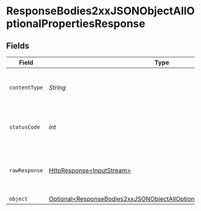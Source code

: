 # ResponseBodies2xxJSONObjectAllOptionalPropertiesResponse


## Fields

| Field                                                                                                                                                              | Type                                                                                                                                                               | Required                                                                                                                                                           | Description                                                                                                                                                        |
| ------------------------------------------------------------------------------------------------------------------------------------------------------------------ | ------------------------------------------------------------------------------------------------------------------------------------------------------------------ | ------------------------------------------------------------------------------------------------------------------------------------------------------------------ | ------------------------------------------------------------------------------------------------------------------------------------------------------------------ |
| `contentType`                                                                                                                                                      | *String*                                                                                                                                                           | :heavy_check_mark:                                                                                                                                                 | HTTP response content type for this operation                                                                                                                      |
| `statusCode`                                                                                                                                                       | *int*                                                                                                                                                              | :heavy_check_mark:                                                                                                                                                 | HTTP response status code for this operation                                                                                                                       |
| `rawResponse`                                                                                                                                                      | [HttpResponse\<InputStream>](https://docs.oracle.com/en/java/javase/11/docs/api/java.net.http/java/net/http/HttpResponse.html)                                     | :heavy_check_mark:                                                                                                                                                 | Raw HTTP response; suitable for custom response parsing                                                                                                            |
| `object`                                                                                                                                                           | [Optional\<ResponseBodies2xxJSONObjectAllOptionalPropertiesResponseBody>](../../models/operations/ResponseBodies2xxJSONObjectAllOptionalPropertiesResponseBody.md) | :heavy_minus_sign:                                                                                                                                                 | OK                                                                                                                                                                 |
